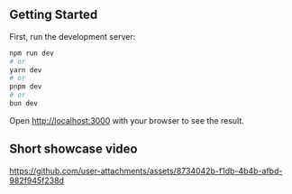 ## Getting Started

First, run the development server:

```bash
npm run dev
# or
yarn dev
# or
pnpm dev
# or
bun dev
```

Open [http://localhost:3000](http://localhost:3000) with your browser to see the result.

## Short showcase video
https://github.com/user-attachments/assets/8734042b-f1db-4b4b-afbd-982f945f238d

